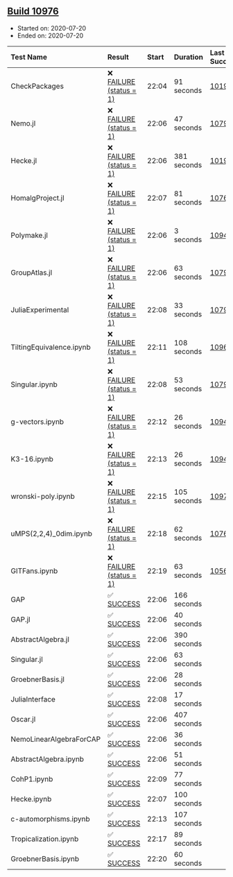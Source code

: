 ## [Build 10976](https://oscarci.mathematik.uni-kl.de/job/oscar/10976/)

* Started on: 2020-07-20
* Ended on: 2020-07-20

| Test Name    | Result | Start | Duration | Last Success | First Failure |
|:-------------|:-------|:------|:---------|:-------------|:--------------|
| CheckPackages | ❌ [FAILURE (status = 1)](https://oscarci.mathematik.uni-kl.de/job/oscar/10976/artifact/logs/build-10976/CheckPackages.log) | 22:04 | 91 seconds | [10197](https://oscarci.mathematik.uni-kl.de/job/oscar/10197/) | [10198](https://oscarci.mathematik.uni-kl.de/job/oscar/10198/) |
| Nemo.jl | ❌ [FAILURE (status = 1)](https://oscarci.mathematik.uni-kl.de/job/oscar/10976/artifact/logs/build-10976/Nemo.jl.log) | 22:06 | 47 seconds | [10790](https://oscarci.mathematik.uni-kl.de/job/oscar/10790/) | [10791](https://oscarci.mathematik.uni-kl.de/job/oscar/10791/) |
| Hecke.jl | ❌ [FAILURE (status = 1)](https://oscarci.mathematik.uni-kl.de/job/oscar/10976/artifact/logs/build-10976/Hecke.jl.log) | 22:06 | 381 seconds | [10197](https://oscarci.mathematik.uni-kl.de/job/oscar/10197/) | [10198](https://oscarci.mathematik.uni-kl.de/job/oscar/10198/) |
| HomalgProject.jl | ❌ [FAILURE (status = 1)](https://oscarci.mathematik.uni-kl.de/job/oscar/10976/artifact/logs/build-10976/HomalgProject.jl.log) | 22:07 | 81 seconds | [10765](https://oscarci.mathematik.uni-kl.de/job/oscar/10765/) | [10766](https://oscarci.mathematik.uni-kl.de/job/oscar/10766/) |
| Polymake.jl | ❌ [FAILURE (status = 1)](https://oscarci.mathematik.uni-kl.de/job/oscar/10976/artifact/logs/build-10976/Polymake.jl.log) | 22:06 | 3 seconds | [10948](https://oscarci.mathematik.uni-kl.de/job/oscar/10948/) | [10949](https://oscarci.mathematik.uni-kl.de/job/oscar/10949/) |
| GroupAtlas.jl | ❌ [FAILURE (status = 1)](https://oscarci.mathematik.uni-kl.de/job/oscar/10976/artifact/logs/build-10976/GroupAtlas.jl.log) | 22:06 | 63 seconds | [10790](https://oscarci.mathematik.uni-kl.de/job/oscar/10790/) | [10791](https://oscarci.mathematik.uni-kl.de/job/oscar/10791/) |
| JuliaExperimental | ❌ [FAILURE (status = 1)](https://oscarci.mathematik.uni-kl.de/job/oscar/10976/artifact/logs/build-10976/JuliaExperimental.log) | 22:08 | 33 seconds | [10790](https://oscarci.mathematik.uni-kl.de/job/oscar/10790/) | [10791](https://oscarci.mathematik.uni-kl.de/job/oscar/10791/) |
| TiltingEquivalence.ipynb | ❌ [FAILURE (status = 1)](https://oscarci.mathematik.uni-kl.de/job/oscar/10976/artifact/logs/build-10976/TiltingEquivalence.ipynb.log) | 22:11 | 108 seconds | [10962](https://oscarci.mathematik.uni-kl.de/job/oscar/10962/) | [10963](https://oscarci.mathematik.uni-kl.de/job/oscar/10963/) |
| Singular.ipynb | ❌ [FAILURE (status = 1)](https://oscarci.mathematik.uni-kl.de/job/oscar/10976/artifact/logs/build-10976/Singular.ipynb.log) | 22:08 | 53 seconds | [10790](https://oscarci.mathematik.uni-kl.de/job/oscar/10790/) | [10791](https://oscarci.mathematik.uni-kl.de/job/oscar/10791/) |
| g-vectors.ipynb | ❌ [FAILURE (status = 1)](https://oscarci.mathematik.uni-kl.de/job/oscar/10976/artifact/logs/build-10976/g-vectors.ipynb.log) | 22:12 | 26 seconds | [10948](https://oscarci.mathematik.uni-kl.de/job/oscar/10948/) | [10949](https://oscarci.mathematik.uni-kl.de/job/oscar/10949/) |
| K3-16.ipynb | ❌ [FAILURE (status = 1)](https://oscarci.mathematik.uni-kl.de/job/oscar/10976/artifact/logs/build-10976/K3-16.ipynb.log) | 22:13 | 26 seconds | [10948](https://oscarci.mathematik.uni-kl.de/job/oscar/10948/) | [10949](https://oscarci.mathematik.uni-kl.de/job/oscar/10949/) |
| wronski-poly.ipynb | ❌ [FAILURE (status = 1)](https://oscarci.mathematik.uni-kl.de/job/oscar/10976/artifact/logs/build-10976/wronski-poly.ipynb.log) | 22:15 | 105 seconds | [10975](https://oscarci.mathematik.uni-kl.de/job/oscar/10975/) | [10976](https://oscarci.mathematik.uni-kl.de/job/oscar/10976/) |
| uMPS(2,2,4)_0dim.ipynb | ❌ [FAILURE (status = 1)](https://oscarci.mathematik.uni-kl.de/job/oscar/10976/artifact/logs/build-10976/uMPS-2-2-4-_0dim.ipynb.log) | 22:18 | 62 seconds | [10765](https://oscarci.mathematik.uni-kl.de/job/oscar/10765/) | [10766](https://oscarci.mathematik.uni-kl.de/job/oscar/10766/) |
| GITFans.ipynb | ❌ [FAILURE (status = 1)](https://oscarci.mathematik.uni-kl.de/job/oscar/10976/artifact/logs/build-10976/GITFans.ipynb.log) | 22:19 | 63 seconds | [10566](https://oscarci.mathematik.uni-kl.de/job/oscar/10566/) | [10567](https://oscarci.mathematik.uni-kl.de/job/oscar/10567/) |
| GAP | ✅ [SUCCESS](https://oscarci.mathematik.uni-kl.de/job/oscar/10976/artifact/logs/build-10976/GAP.log) | 22:06 | 166 seconds |  |  |
| GAP.jl | ✅ [SUCCESS](https://oscarci.mathematik.uni-kl.de/job/oscar/10976/artifact/logs/build-10976/GAP.jl.log) | 22:06 | 40 seconds |  |  |
| AbstractAlgebra.jl | ✅ [SUCCESS](https://oscarci.mathematik.uni-kl.de/job/oscar/10976/artifact/logs/build-10976/AbstractAlgebra.jl.log) | 22:06 | 390 seconds |  |  |
| Singular.jl | ✅ [SUCCESS](https://oscarci.mathematik.uni-kl.de/job/oscar/10976/artifact/logs/build-10976/Singular.jl.log) | 22:06 | 63 seconds |  |  |
| GroebnerBasis.jl | ✅ [SUCCESS](https://oscarci.mathematik.uni-kl.de/job/oscar/10976/artifact/logs/build-10976/GroebnerBasis.jl.log) | 22:06 | 28 seconds |  |  |
| JuliaInterface | ✅ [SUCCESS](https://oscarci.mathematik.uni-kl.de/job/oscar/10976/artifact/logs/build-10976/JuliaInterface.log) | 22:08 | 17 seconds |  |  |
| Oscar.jl | ✅ [SUCCESS](https://oscarci.mathematik.uni-kl.de/job/oscar/10976/artifact/logs/build-10976/Oscar.jl.log) | 22:06 | 407 seconds |  |  |
| NemoLinearAlgebraForCAP | ✅ [SUCCESS](https://oscarci.mathematik.uni-kl.de/job/oscar/10976/artifact/logs/build-10976/NemoLinearAlgebraForCAP.log) | 22:06 | 36 seconds |  |  |
| AbstractAlgebra.ipynb | ✅ [SUCCESS](https://oscarci.mathematik.uni-kl.de/job/oscar/10976/artifact/logs/build-10976/AbstractAlgebra.ipynb.log) | 22:06 | 51 seconds |  |  |
| CohP1.ipynb | ✅ [SUCCESS](https://oscarci.mathematik.uni-kl.de/job/oscar/10976/artifact/logs/build-10976/CohP1.ipynb.log) | 22:09 | 77 seconds |  |  |
| Hecke.ipynb | ✅ [SUCCESS](https://oscarci.mathematik.uni-kl.de/job/oscar/10976/artifact/logs/build-10976/Hecke.ipynb.log) | 22:07 | 100 seconds |  |  |
| c-automorphisms.ipynb | ✅ [SUCCESS](https://oscarci.mathematik.uni-kl.de/job/oscar/10976/artifact/logs/build-10976/c-automorphisms.ipynb.log) | 22:13 | 107 seconds |  |  |
| Tropicalization.ipynb | ✅ [SUCCESS](https://oscarci.mathematik.uni-kl.de/job/oscar/10976/artifact/logs/build-10976/Tropicalization.ipynb.log) | 22:17 | 89 seconds |  |  |
| GroebnerBasis.ipynb | ✅ [SUCCESS](https://oscarci.mathematik.uni-kl.de/job/oscar/10976/artifact/logs/build-10976/GroebnerBasis.ipynb.log) | 22:20 | 60 seconds |  |  |
